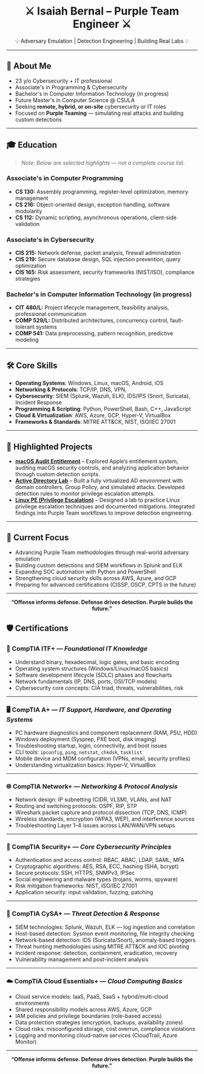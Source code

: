 <h1 align="center">⚔️ Isaiah Bernal – Purple Team Engineer ⚔️</h1>
<p align="center">💡 Adversary Emulation | Detection Engineering | Building Real Labs 💡</p>

---

## 👋 About Me
- 23 y/o Cybersecurity + IT professional  
- Associate's in Programming & Cybersecurity  
- Bachelor's in Computer Information Technology (in progress)  
- Future Master's in Computer Science @ CSULA
- Seeking **remote, hybrid, or on-site** cybersecurity or IT roles  
- Focused on **Purple Teaming** — simulating real attacks and building custom detections

---

## 🎓 Education
> *Note: Below are selected highlights — not a complete course list.*

### Associate's in Computer Programming  
- **CS 130:** Assembly programming, register-level optimization, memory management  
- **CS 216:** Object-oriented design, exception handling, software modularity  
- **CS 112:** Dynamic scripting, asynchronous operations, client-side validation  

### Associate's in Cybersecurity  
- **CIS 215:** Network defense, packet analysis, firewall administration  
- **CIS 219:** Secure database design, SQL injection prevention, query optimization  
- **CIS 165:** Risk assessment, security frameworks (NIST/ISO), compliance strategies  

### Bachelor's in Computer Information Technology (in progress)  
- **CIT 480/L:** Project lifecycle management, feasibility analysis, professional communication  
- **COMP 529/L:** Distributed architectures, concurrency control, fault-tolerant systems  
- **COMP 541:** Data preprocessing, pattern recognition, predictive modeling  

---

## 🛠️ Core Skills
- **Operating Systems**: Windows, Linux, macOS, Android, iOS
- **Networking & Protocols**: TCP/IP, DNS, VPN, 
- **Cybersecurity**: SIEM (Splunk, Wazuh, ELK), IDS/IPS (Snort, Suricata), Incident Response  
- **Programming & Scripting**: Python, PowerShell, Bash, C++, JavaScript  
- **Cloud & Virtualization**: AWS, Azure, GCP, Hyper-V, VirtualBox  
- **Frameworks & Standards**: MITRE ATT&CK, NIST, ISO/IEC 27001  

---

## 🚀 Highlighted Projects
- [**macOS Audit Entitlement**](https://github.com/yourusername/macOS-Audit-Entitlement) – Explored Apple’s entitlement system, auditing macOS security controls, and analyzing application behavior through custom detection scripts.  
- [**Active Directory Lab**](https://github.com/yourusername/Active-Directory-Lab) – Built a fully virtualized AD environment with domain controllers, Group Policy, and simulated attacks. Developed detection rules to monitor privilege escalation attempts.  
- [**Linux PE (Privilege Escalation)**](https://github.com/yourusername/Linux-PE) – Designed a lab to practice Linux privilege escalation techniques and documented mitigations. Integrated findings into Purple Team workflows to improve detection engineering.  

---

## 📖 Current Focus
- Advancing Purple Team methodologies through real-world adversary emulation  
- Building custom detections and SIEM workflows in Splunk and ELK  
- Expanding SOC automation with Python and PowerShell  
- Strengthening cloud security skills across AWS, Azure, and GCP  
- Preparing for advanced certifications (CISSP, OSCP, CPTS in the future)  

---

<p align="center"><strong>“Offense informs defense. Defense drives detection. Purple builds the future.”</strong></p>


## 🛡️ Certifications 

### 🧩 CompTIA ITF+ — *Foundational IT Knowledge*
- Understand binary, hexadecimal, logic gates, and basic encoding
- Operating system structures (Windows/Linux/macOS basics)
- Software development lifecycle (SDLC) phases and flowcharts
- Network fundamentals (IP, DNS, ports, OSI/TCP models)
- Cybersecurity core concepts: CIA triad, threats, vulnerabilities, risk

---

### 🖥️ CompTIA A+ — *IT Support, Hardware, and Operating Systems*
- PC hardware diagnostics and component replacement (RAM, PSU, HDD)
- Windows deployment (Sysprep, PXE boot, disk imaging)
- Troubleshooting startup, login, connectivity, and boot issues
- CLI tools: `ipconfig`, `ping`, `netstat`, `chkdsk`, `tasklist`
- Mobile device and MDM configuration (VPNs, email, security profiles)
- Understanding virtualization basics: Hyper-V, VirtualBox

---

### 🌐 CompTIA Network+ — *Networking & Protocol Analysis*
- Network design: IP subnetting (CIDR, VLSM), VLANs, and NAT
- Routing and switching protocols: OSPF, RIP, STP
- Wireshark packet capture and protocol dissection (TCP, DNS, ICMP)
- Wireless standards, encryption (WPA3, WEP), and interference sources
- Troubleshooting Layer 1–4 issues across LAN/WAN/VPN setups

---

### 🔐 CompTIA Security+ — *Core Cybersecurity Principles*
- Authentication and access control: RBAC, ABAC, LDAP, SAML, MFA
- Cryptographic algorithms: AES, RSA, ECC, hashing (SHA, bcrypt)
- Secure protocols: SSH, HTTPS, SNMPv3, IPSec
- Social engineering and malware types (trojans, worms, spyware)
- Risk mitigation frameworks: NIST, ISO/IEC 27001
- Application security: input validation, fuzzing, patching

---

### 🧪 CompTIA CySA+ — *Threat Detection & Response*
- SIEM technologies: Splunk, Wazuh, ELK — log ingestion and correlation
- Host-based detection: Sysmon event monitoring, file integrity checking
- Network-based detection: IDS (Suricata/Snort), anomaly-based triggers
- Threat hunting methodologies using MITRE ATT&CK and IOC pivoting
- Incident response: detection, containment, eradication, recovery
- Vulnerability management and post-incident analysis

---

### ☁️ CompTIA Cloud Essentials+ — *Cloud Computing Basics*
- Cloud service models: IaaS, PaaS, SaaS + hybrid/multi-cloud environments
- Shared responsibility models across AWS, Azure, GCP
- IAM policies and privilege boundaries (role-based access)
- Data protection strategies (encryption, backups, availability zones)
- Cloud risks: misconfigured storage, cost overrun, compliance violations
- Logging and monitoring cloud-native services (CloudTrail, Azure Monitor)

---

<p align="center"><strong>“Offense informs defense. Defense drives detection. Purple builds the future.”</strong></p>
